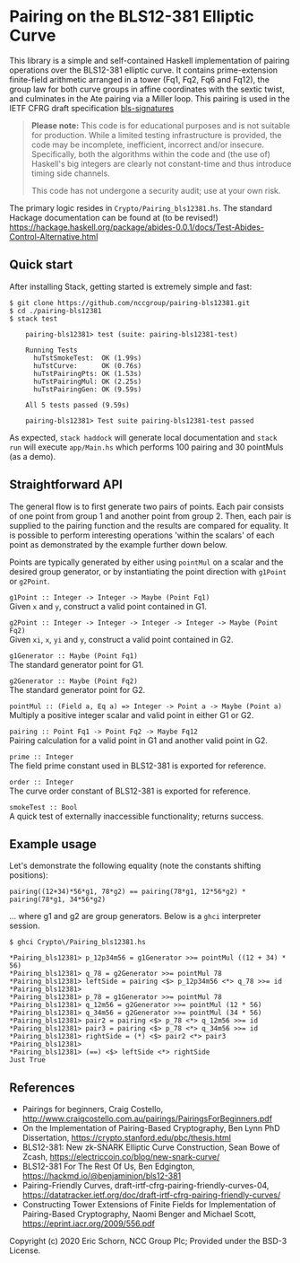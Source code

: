 # Pairing on the BLS12-381 Elliptic Curve

This library is a simple and self-contained Haskell implementation of pairing
operations over the BLS12-381 elliptic curve. It contains prime-extension 
finite-field arithmetic arranged in a tower (Fq1, Fq2, Fq6 and Fq12), the
group law for both curve groups in affine coordinates with the sextic twist, 
and culminates in the Ate pairing via a Miller loop. This pairing is used in 
the IETF CFRG draft specification
[bls-signatures](https://datatracker.ietf.org/doc/draft-irtf-cfrg-bls-signature/)

> **Please note:** This code is for educational purposes and is not suitable
> for production. While a limited testing infrastructure is provided, the code 
> may be incomplete, inefficient, incorrect and/or insecure. Specifically, 
> both the algorithms within the code and (the use of) Haskell's big integers 
> are clearly not constant-time and thus introduce timing side channels.
>
> This code has not undergone a security audit; use at your own risk.

The primary logic resides in `Crypto/Pairing_bls12381.hs`. The standard
Hackage documentation can be found at (to be revised!)
<https://hackage.haskell.org/package/abides-0.0.1/docs/Test-Abides-Control-Alternative.html>


## Quick start

After installing Stack, getting started is extremely simple and fast:

    $ git clone https://github.com/nccgroup/pairing-bls12381.git
    $ cd ./pairing-bls12381
    $ stack test
    
        pairing-bls12381> test (suite: pairing-bls12381-test)
    
        Running Tests
          huTstSmokeTest:  OK (1.99s)
          huTstCurve:      OK (0.76s)
          huTstPairingPts: OK (1.53s)
          huTstPairingMul: OK (2.25s)
          huTstPairingGen: OK (9.59s)
    
        All 5 tests passed (9.59s)

        pairing-bls12381> Test suite pairing-bls12381-test passed

As expected, `stack haddock` will generate local documentation and `stack run`
will execute `app/Main.hs` which performs 100 pairing and 30 pointMuls (as a
demo).


## Straightforward API

The general flow is to first generate two pairs of points. Each pair consists
of one point from group 1 and another point from group 2. Then, each pair is
supplied to the pairing function and the results are compared for equality. It
is possible to perform interesting operations 'within the scalars' of each
point as demonstrated by the example further down below.

Points are typically generated by either using `pointMul` on a scalar and the
desired group generator, or by instantiating the point direction with 
`g1Point` or `g2Point`.


`g1Point :: Integer -> Integer -> Maybe (Point Fq1)`    
Given `x` and `y`, construct a valid point contained in G1.

`g2Point :: Integer -> Integer -> Integer -> Integer -> Maybe (Point Fq2)`    
Given `xi`, `x`, `yi` and `y`, construct a valid point contained in G2.

`g1Generator :: Maybe (Point Fq1)`    
The standard generator point for G1.

`g2Generator :: Maybe (Point Fq2)`    
The standard generator point for G2.

`pointMul :: (Field a, Eq a) => Integer -> Point a -> Maybe (Point a)`    
Multiply a positive integer scalar and valid point in either G1 or G2.

`pairing :: Point Fq1 -> Point Fq2 -> Maybe Fq12`    
Pairing calculation for a valid point in G1 and another valid point in G2.

`prime :: Integer`    
The field prime constant used in BLS12-381 is exported for reference.

`order :: Integer`    
The curve order constant of BLS12-381 is exported for reference.

`smokeTest :: Bool`    
A quick test of externally inaccessible functionality; returns success.


## Example usage

Let's demonstrate the following equality (note the constants shifting positions):

`pairing((12+34)*56*g1, 78*g2) == pairing(78*g1, 12*56*g2) * pairing(78*g1, 34*56*g2)`

... where g1 and g2 are group generators. Below is a `ghci` interpreter session.

    $ ghci Crypto\/Pairing_bls12381.hs
    
    *Pairing_bls12381> p_12p34m56 = g1Generator >>= pointMul ((12 + 34) * 56)
    *Pairing_bls12381> q_78 = g2Generator >>= pointMul 78
    *Pairing_bls12381> leftSide = pairing <$> p_12p34m56 <*> q_78 >>= id
    *Pairing_bls12381>
    *Pairing_bls12381> p_78 = g1Generator >>= pointMul 78
    *Pairing_bls12381> q_12m56 = g2Generator >>= pointMul (12 * 56)
    *Pairing_bls12381> q_34m56 = g2Generator >>= pointMul (34 * 56)
    *Pairing_bls12381> pair2 = pairing <$> p_78 <*> q_12m56 >>= id
    *Pairing_bls12381> pair3 = pairing <$> p_78 <*> q_34m56 >>= id
    *Pairing_bls12381> rightSide = (*) <$> pair2 <*> pair3
    *Pairing_bls12381>
    *Pairing_bls12381> (==) <$> leftSide <*> rightSide
    Just True


## References

* Pairings for beginners, Craig Costello, 
  <http://www.craigcostello.com.au/pairings/PairingsForBeginners.pdf>
* On the Implementation of Pairing-Based Cryptography, Ben Lynn PhD 
  Dissertation, <https://crypto.stanford.edu/pbc/thesis.html>
* BLS12-381: New zk-SNARK Elliptic Curve Construction, Sean Bowe of 
  Zcash, <https://electriccoin.co/blog/new-snark-curve/>
* BLS12-381 For The Rest Of Us, Ben Edgington, <https://hackmd.io/@benjaminion/bls12-381>
* Pairing-Friendly Curves, draft-irtf-cfrg-pairing-friendly-curves-04,
  <https://datatracker.ietf.org/doc/draft-irtf-cfrg-pairing-friendly-curves/>
* Constructing Tower Extensions of Finite Fields for Implementation of Pairing-Based 
  Cryptography, Naomi Benger and Michael Scott, <https://eprint.iacr.org/2009/556.pdf>

Copyright (c) 2020 Eric Schorn, NCC Group Plc; Provided under the BSD-3 License.